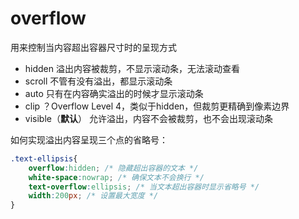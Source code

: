 # overflow

用来控制当内容超出容器尺寸时的呈现方式

- hidden 溢出内容被裁剪，不显示滚动条，无法滚动查看
- scroll 不管有没有溢出，都显示滚动条
- auto 只有在内容确实溢出的时候才显示滚动条
- clip ？Overflow Level 4，类似于hidden，但裁剪更精确到像素边界
- visible（**默认**） 允许溢出，内容不会被裁剪，也不会出现滚动条
  
如何实现溢出内容呈现三个点的省略号：

```css
.text-ellipsis{
    overflow:hidden; /* 隐藏超出容器的文本 */
    white-space:nowrap; /* 确保文本不会换行 */
    text-overflow:ellipsis; /* 当文本超出容器时显示省略号 */
    width:200px; /* 设置最大宽度 */
}
```